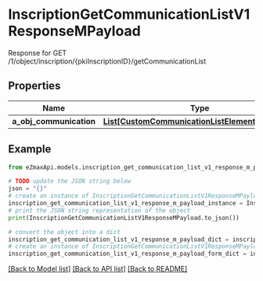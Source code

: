 # InscriptionGetCommunicationListV1ResponseMPayload

Response for GET /1/object/inscription/{pkiInscriptionID}/getCommunicationList

## Properties

Name | Type | Description | Notes
------------ | ------------- | ------------- | -------------
**a_obj_communication** | [**List[CustomCommunicationListElementResponse]**](CustomCommunicationListElementResponse.md) |  | 

## Example

```python
from eZmaxApi.models.inscription_get_communication_list_v1_response_m_payload import InscriptionGetCommunicationListV1ResponseMPayload

# TODO update the JSON string below
json = "{}"
# create an instance of InscriptionGetCommunicationListV1ResponseMPayload from a JSON string
inscription_get_communication_list_v1_response_m_payload_instance = InscriptionGetCommunicationListV1ResponseMPayload.from_json(json)
# print the JSON string representation of the object
print(InscriptionGetCommunicationListV1ResponseMPayload.to_json())

# convert the object into a dict
inscription_get_communication_list_v1_response_m_payload_dict = inscription_get_communication_list_v1_response_m_payload_instance.to_dict()
# create an instance of InscriptionGetCommunicationListV1ResponseMPayload from a dict
inscription_get_communication_list_v1_response_m_payload_form_dict = inscription_get_communication_list_v1_response_m_payload.from_dict(inscription_get_communication_list_v1_response_m_payload_dict)
```
[[Back to Model list]](../README.md#documentation-for-models) [[Back to API list]](../README.md#documentation-for-api-endpoints) [[Back to README]](../README.md)


